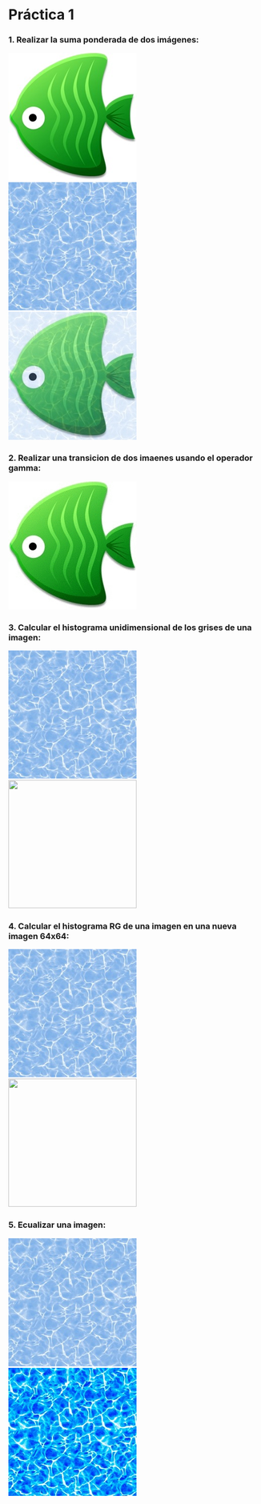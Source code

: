 # Práctica 1

### 1. Realizar la suma ponderada de dos imágenes:      
![](images/pez.jpg) ![](images/sea.jpg) ![](images/fish_on_sea.jpg)
### 2. Realizar una transicion de dos imaenes usando el operador gamma:  
![](images/transition.gif)
### 3. Calcular el histograma unidimensional de los grises de una imagen:  
![](images/sea.jpg) <img src="https://github.com/Skdiy/TopicosGrafica/blob/master/PracticasJesus/Practica1/images/histogram_gray.jpg" width="256" height="256">
### 4. Calcular el histograma RG de una imagen en una nueva imagen 64x64:  
![](images/sea.jpg) <img src="https://github.com/Skdiy/TopicosGrafica/blob/master/PracticasJesus/Practica1/images/histogram_RG.jpg" width="256" height="256">
### 5. Ecualizar una imagen:  
![](images/sea.jpg) ![](images/equalize.jpg)
